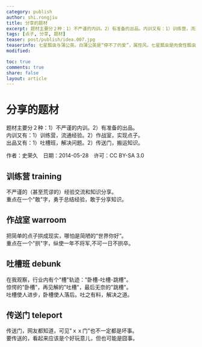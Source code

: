 ```yaml
---
category: publish
author: shi.rongjiu
title: 分享的题材
excerpt: 题材主要分２种：1）不严谨的内训。2）有准备的出品。内训又有：1）训练营，流通经验。2）作战室，实现点子。出品又有：1）吐槽班，解决问题。2）传送门，搬运知识。
tags: [点子, 分享, 题材]
teaser: post/publish/idea.007.jpg
teaserinfo: 七星瓢虫与蒲公英。白蒲公英是“停不了的爱”，属性风。七星瓢虫是肉食性瓢虫（注：植食性瓢虫对农业有害），它一天可以吃掉一百三十多只蚜虫，所以是农民的好朋友。
modified: 

toc: true
comments: true
share: false
layout: article
---
```


# 分享的题材

题材主要分２种：1）不严谨的内训。2）有准备的出品。  
内训又有：1）训练营，流通经验。2）作战室，实现点子。  
出品又有：1）吐槽班，解决问题。2）传送门，搬运知识。

作者：史荣久　日期：2014-05-28　许可：CC BY-SA 3.0

## 训练营 training

不严谨的（甚至荒谬的）经验交流和知识分享。  
重点在一个"敢"字，勇于总结经验，敢于分享知识。

## 作战室 warroom

把简单的点子拱成现实，哪怕是简陋的“世界你好”。  
重点在一个"拱"字，纵使一年不将军,不可一日不拱卒。

## 吐槽班 debunk

在我观察，行业内有个"槽"轨迹："卧槽-吐槽-跳槽"。  
惊愕的"卧槽"，再见解的"吐槽"，最后无奈的"跳槽"。  
吐槽使人进步，卧槽使人落后。吐之有料，解决之道。

## 传送门 teleport

传送门，网友都知道，可见"ｘｘ门"也不一定都是坏事。  
要传送的，看起来应该是个好玩意儿，但也可能是囧事。


